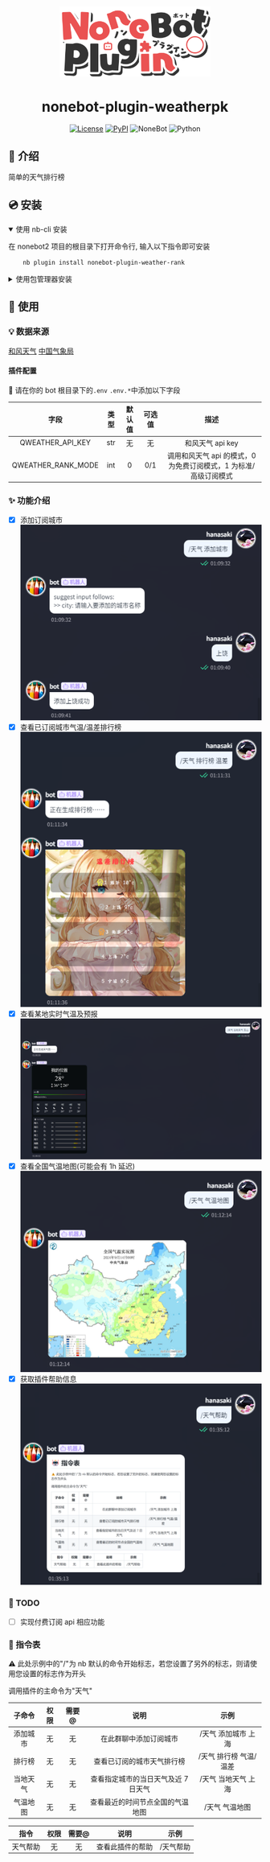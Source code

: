 <div align="center">

<a href="https://v2.nonebot.dev/store">
    <img src="./docs/NoneBotPlugin.svg" width="300" alt="logo">
</a>

# nonebot-plugin-weatherpk

[![License](https://img.shields.io/github/license/hanasa2023/nonebot-plugin-weather-rank.svg)](./LICENSE)
[![PyPI](https://img.shields.io/pypi/v/nonebot-plugin-weather-rank.svg)](https://pypi.python.org/pypi/nonebot-plugin-ba-tools)
![NoneBot](https://img.shields.io/badge/nonebot-2.3.0+-red.svg)
![Python](https://img.shields.io/badge/python-3.9+-blue.svg)

</div>

## 📖 介绍

简单的天气排行榜

## 💿 安装

<details open>
<summary>使用 nb-cli 安装</summary>

在 nonebot2 项目的根目录下打开命令行, 输入以下指令即可安装

```sh
    nb plugin install nonebot-plugin-weather-rank
```

</details>

<details>
<summary>使用包管理器安装</summary>

在 nonebot2 项目的插件目录下, 打开命令行, 根据你使用的包管理器, 输入相应的安装命令

<details>
<summary>pip</summary>

```sh
  pip install nonebot-plugin-weather-rank
```

</details>

打开 nonebot2 项目根目录下的 `pyproject.toml` 文件, 在 `[tool.nonebot]` 部分追加写入

```python
    plugins = ["nonebot_plugin_weather_rank"]
```

</details>

## 🎉 使用

### 💡 数据来源

[和风天气](https://dev.qweather.com)
[中国气象局](http://www.nmc.cn/publish/observations/hourly-temperature.html)

#### 插件配置

🔧 请在你的 bot 根目录下的`.env` `.env.*`中添加以下字段

|        字段        | 类型 | 默认值 | 可选值 |                               描述                               |
| :----------------: | :--: | :----: | :----: | :--------------------------------------------------------------: |
|  QWEATHER_API_KEY  | str  |   无   |   无   |                         和风天气 api key                         |
| QWEATHER_RANK_MODE | int  |   0    |  0/1   | 调用和风天气 api 的模式，0 为免费订阅模式，1 为标准/高级订阅模式 |

### ✨ 功能介绍

- [x] 添加订阅城市
      ![addCity](./docs/add_city.png)
- [x] 查看已订阅城市气温/温差排行榜
      ![rank](./docs/rank.png)
- [x] 查看某地实时气温及预报
      ![rank](./docs/weather.png)
- [x] 查看全国气温地图(可能会有 1h 延迟)
      ![rank](./docs/map.png)
- [x] 获取插件帮助信息
      ![rank](./docs/help.png)

### 🚩 TODO

- [ ] 实现付费订阅 api 相应功能

### 🤖 指令表

⚠️ 此处示例中的"/"为 nb 默认的命令开始标志，若您设置了另外的标志，则请使用您设置的标志作为开头

调用插件的主命令为"天气"

|  子命令  | 权限 | 需要@ |                说明                 |          示例          |
| :------: | :--: | :---: | :---------------------------------: | :--------------------: |
| 添加城市 |  无  |  无   |       在此群聊中添加订阅城市        |  /天气 添加城市 上海   |
|  排行榜  |  无  |  无   |     查看已订阅的城市天气排行榜      | /天气 排行榜 气温/温差 |
| 当地天气 |  无  |  无   | 查看指定城市的当日天气及近 7 日天气 |  /天气 当地天气 上海   |
| 气温地图 |  无  |  无   |  查看最近的时间节点全国的气温地图   |     /天气 气温地图     |

|   指令   | 权限 | 需要@ |       说明       |   示例    |
| :------: | :--: | :---: | :--------------: | :-------: |
| 天气帮助 |  无  |  无   | 查看此插件的帮助 | /天气帮助 |
